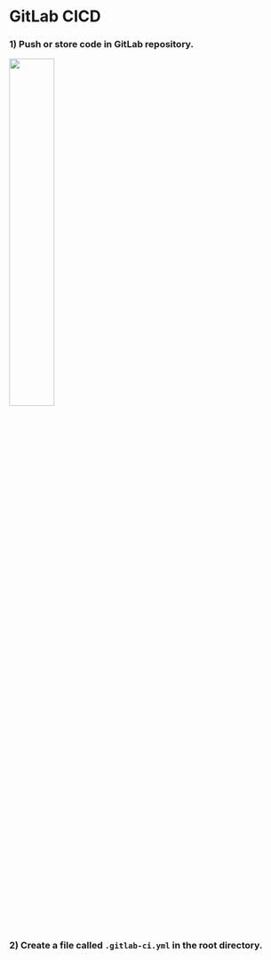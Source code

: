 # GitLab CICD

### 1) Push or store code in GitLab repository.

<p align="left">
  <img width="40%" height="40%" src="https://github.com/famasboy888/GitLab__CICD/assets/23441168/b1e53716-037d-46ea-9602-095b97720f9c">
</p>

### 2) Create a file called `.gitlab-ci.yml` in the root directory.
